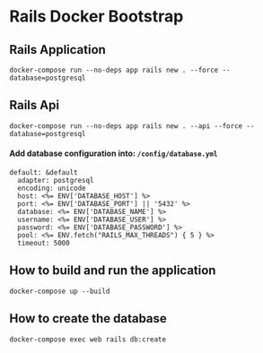 # Rails Docker Bootstrap

## Rails Application
```
docker-compose run --no-deps app rails new . --force --database=postgresql
```

## Rails Api
```
docker-compose run --no-deps app rails new . --api --force --database=postgresql
```

#### Add database configuration into: `/config/database.yml`
```
default: &default
  adapter: postgresql
  encoding: unicode
  host: <%= ENV['DATABASE_HOST'] %>
  port: <%= ENV['DATABASE_PORT'] || '5432' %>
  database: <%= ENV['DATABASE_NAME'] %>
  username: <%= ENV['DATABASE_USER'] %>
  password: <%= ENV['DATABASE_PASSWORD'] %>
  pool: <%= ENV.fetch("RAILS_MAX_THREADS") { 5 } %>
  timeout: 5000
```

## How to build and run the application
```
docker-compose up --build
```

## How to create the database
```
docker-compose exec web rails db:create
```
